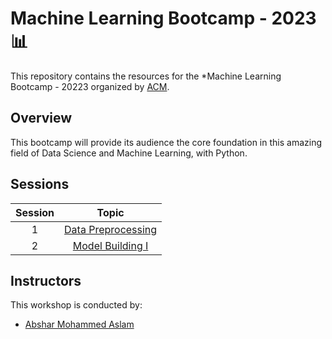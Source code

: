 # Machine Learning Bootcamp - 2023 📊

This repository contains the resources for the *Machine Learning Bootcamp - 20223 organized by [ACM](https://www.acmbpdc.org/).

## Overview

This bootcamp will provide its audience the core foundation in this amazing field of Data Science and Machine Learning, with Python.

## Sessions

| Session | Topic |
| :-----: |:-------------:|
| 1 | [Data Preprocessing](docs/01-data-preprocessing/docs.ipynb) |
| 2 | [Model Building I](docs/02-model-building-i/docs.ipynb) |


## Instructors

This workshop is conducted by:

* [Abshar Mohammed Aslam](https://github.com/abxhr)